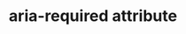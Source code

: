 ---
{
  "title": "aria-required attribute",
  "description": "Indicates that user input is required on the element before a form may be submitted.",
  "category": "aria",
  "keywords": "aria-required attribute",
  "last_test_date": "2019-01-06",
  "test_results_url": "https://a11ysupport.io/tech/aria/aria-required_attribute",
  "test_url": "https://a11ysupport.io/tech/aria/aria-required_attribute",
  "notes_by_num": {
    "1": "aria-required attribute on each HTML radio button in a fieldset: The required state is conveyed for each radio in the group. Some users might find this confusing since only one radio can be selected at a time.",
    "2": "Didn't convey the \"true\" value"
  },
  "stats": {
    "dragon_win": {
      "chrome": {
        "76": "y"
      }
    },
    "jaws": {
      "chrome": {
        "75-76": "y #1"
      },
      "ie": {
        "11": "y #1"
      },
      "firefox": {
        "67-68": "y #1"
      }
    },
    "narrator": {
      "edge": {
        "44-44.17763": "a #1 #2"
      }
    },
    "nvda": {
      "chrome": {
        "75-76": "y #1"
      },
      "firefox": {
        "67-68": "y #1"
      }
    },
    "orca": {
      "firefox": {
        "69": "a #2"
      }
    },
    "talkback": {
      "and_chr": {
        "76": "a #2"
      }
    },
    "va_and": {
      "and_chr": {
        "77": "y"
      }
    },
    "vo_ios": {
      "ios_saf": {
        "12.3.1": "y #1"
      }
    },
    "vo_macos": {
      "safari": {
        "12.1.2-12.1.1": "y #1"
      }
    },
    "vc_macos": {
      "safari": {
        "13.0.2": "y"
      }
    },
    "vc_ios": {
      "ios_saf": {
        "13.0": "y"
      }
    },
    "wsr": {
      "edge": {
        "44": "y"
      },
      "chrome": {
        "77": "y"
      }
    }
  },
  "links": {
    "ARIA spec for aria-required": "https://www.w3.org/TR/wai-aria-1.1/#aria-required"
  }
}
---